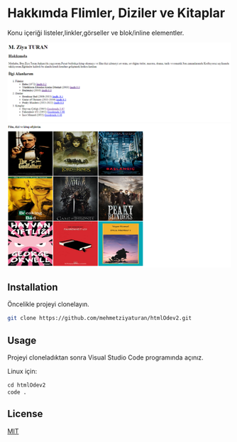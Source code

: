 # Hakkımda Flimler, Diziler ve Kitaplar

Konu içeriği listeler,linkler,görseller ve blok/inline elementler.

![proje resmi1](img/png1.PNG)
![proje resmi2](img/png2.PNG)


## Installation
Öncelikle projeyi clonelayın.
```bash
git clone https://github.com/mehmetziyaturan/htmlOdev2.git
```

## Usage
Projeyi cloneladıktan sonra Visual Studio Code programında açınız.

Linux için:
```linux
cd htmlOdev2
code .
```

## License
[MIT](https://choosealicense.com/licenses/mit/)
